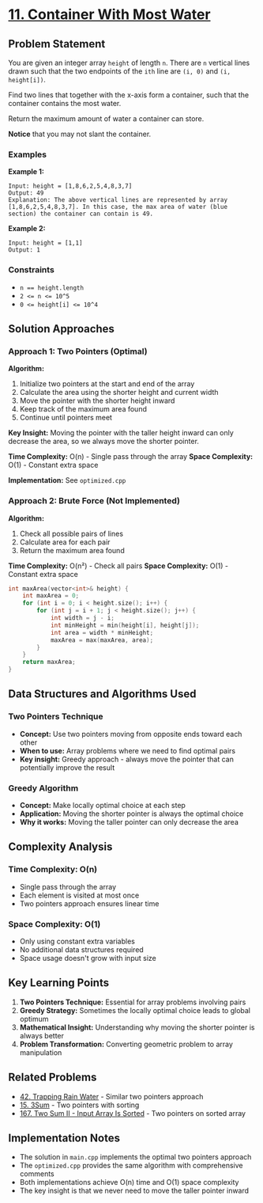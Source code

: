 # [11. Container With Most Water](https://leetcode.com/problems/container-with-most-water/)

## Problem Statement

You are given an integer array `height` of length `n`. There are `n` vertical lines drawn such that the two endpoints of the `ith` line are `(i, 0)` and `(i, height[i])`.

Find two lines that together with the x-axis form a container, such that the container contains the most water.

Return the maximum amount of water a container can store.

**Notice** that you may not slant the container.

### Examples

**Example 1:**
```
Input: height = [1,8,6,2,5,4,8,3,7]
Output: 49
Explanation: The above vertical lines are represented by array [1,8,6,2,5,4,8,3,7]. In this case, the max area of water (blue section) the container can contain is 49.
```

**Example 2:**
```
Input: height = [1,1]
Output: 1
```

### Constraints

- `n == height.length`
- `2 <= n <= 10^5`
- `0 <= height[i] <= 10^4`

## Solution Approaches

### Approach 1: Two Pointers (Optimal)

**Algorithm:**
1. Initialize two pointers at the start and end of the array
2. Calculate the area using the shorter height and current width
3. Move the pointer with the shorter height inward
4. Keep track of the maximum area found
5. Continue until pointers meet

**Key Insight:** Moving the pointer with the taller height inward can only decrease the area, so we always move the shorter pointer.

**Time Complexity:** O(n) - Single pass through the array
**Space Complexity:** O(1) - Constant extra space

**Implementation:** See `optimized.cpp`

### Approach 2: Brute Force (Not Implemented)

**Algorithm:**
1. Check all possible pairs of lines
2. Calculate area for each pair
3. Return the maximum area found

**Time Complexity:** O(n²) - Check all pairs
**Space Complexity:** O(1) - Constant extra space

```cpp
int maxArea(vector<int>& height) {
    int maxArea = 0;
    for (int i = 0; i < height.size(); i++) {
        for (int j = i + 1; j < height.size(); j++) {
            int width = j - i;
            int minHeight = min(height[i], height[j]);
            int area = width * minHeight;
            maxArea = max(maxArea, area);
        }
    }
    return maxArea;
}
```

## Data Structures and Algorithms Used

### Two Pointers Technique
- **Concept:** Use two pointers moving from opposite ends toward each other
- **When to use:** Array problems where we need to find optimal pairs
- **Key insight:** Greedy approach - always move the pointer that can potentially improve the result

### Greedy Algorithm
- **Concept:** Make locally optimal choice at each step
- **Application:** Moving the shorter pointer is always the optimal choice
- **Why it works:** Moving the taller pointer can only decrease the area

## Complexity Analysis

### Time Complexity: O(n)
- Single pass through the array
- Each element is visited at most once
- Two pointers approach ensures linear time

### Space Complexity: O(1)
- Only using constant extra variables
- No additional data structures required
- Space usage doesn't grow with input size

## Key Learning Points

1. **Two Pointers Technique:** Essential for array problems involving pairs
2. **Greedy Strategy:** Sometimes the locally optimal choice leads to global optimum
3. **Mathematical Insight:** Understanding why moving the shorter pointer is always better
4. **Problem Transformation:** Converting geometric problem to array manipulation

## Related Problems

- [42. Trapping Rain Water](https://leetcode.com/problems/trapping-rain-water/) - Similar two pointers approach
- [15. 3Sum](https://leetcode.com/problems/3sum/) - Two pointers with sorting
- [167. Two Sum II - Input Array Is Sorted](https://leetcode.com/problems/two-sum-ii-input-array-is-sorted/) - Two pointers on sorted array

## Implementation Notes

- The solution in `main.cpp` implements the optimal two pointers approach
- The `optimized.cpp` provides the same algorithm with comprehensive comments
- Both implementations achieve O(n) time and O(1) space complexity
- The key insight is that we never need to move the taller pointer inward
